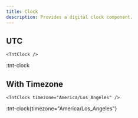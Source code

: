 ```yaml
---
title: Clock
description: Provides a digital clock component.
---
```


## UTC

```vue
<TntClock />
```

:tnt-clock

## With Timezone

```vue
<TntClock timezone="America/Los_Angeles" />
```

:tnt-clock{timezone="America/Los_Angeles"}
